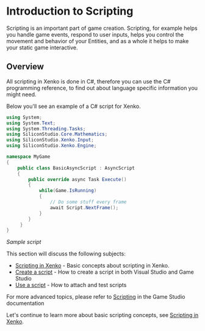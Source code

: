 # Introduction to Scripting

Scripting is an important part of game creation. Scripting, for example helps you handle game events, respond to user inputs, helps you control the movement and behavior of your Entities, and as a whole it helps to make your static game interactive.

## Overview

All scripting in Xenko is done in C#, therefore you can use the C# programming reference, to find out about language specific information you might need.

Below you'll see an example of a C# script for Xenko.

```cs
using System;
using System.Text;
using System.Threading.Tasks;
using SiliconStudio.Core.Mathematics;
using SiliconStudio.Xenko.Input;
using SiliconStudio.Xenko.Engine;

namespace MyGame
{
    public class BasicAsyncScript : AsyncScript
    {         
		public override async Task Execute() 
		{
            while(Game.IsRunning)
            {
				// Do some stuff every frame
                await Script.NextFrame();
            }
        }
     }
}
```
_Sample script_

This section will discuss the following subjects:

* [Scripting in Xenko](scripting-in-xenko.md) - Basic concepts about scripting in Xenko.
* [Create a script](create-a-script.md) - How to create a script in both Visual Studio and Game Studio
* [Use a script](use-a-script.md) - How to attach and test scripts

For more advanced topics, please refer to [Scripting](/manual/game-studio/scripting.md) in the Game Studio documentation

Let's continue to learn more about basic scripting concepts, see [Scripting in Xenko](scripting-in-xenko.md).
